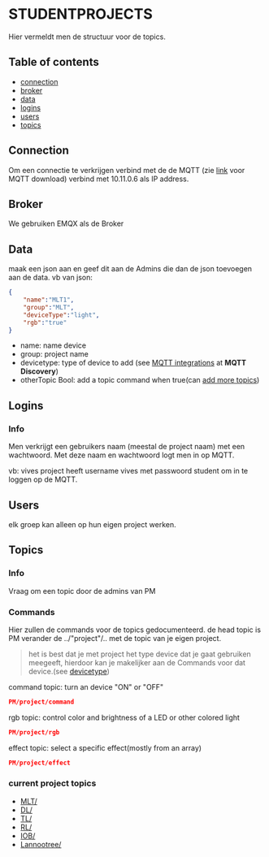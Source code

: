 # STUDENTPROJECTS
Hier vermeldt men de structuur voor de topics.
## Table of contents
 - [connection](#connection)
 - [broker](#broker)
 - [data](#data)
 - [logins](#logins)
 - [users](#users)
 - [topics](#topics)

## Connection
Om een connectie te verkrijgen verbind met de de MQTT (zie [link]() voor MQTT download) verbind met 10.11.0.6 als IP address.

## Broker
We gebruiken EMQX als de Broker

## Data
maak een json aan en geef dit aan de Admins die dan de json toevoegen aan de data.
vb van json:
```json
{
    "name":"MLT1",
    "group":"MLT",
    "deviceType":"light",
    "rgb":"true"
}
```
 - name: name device
 - group: project name
 - devicetype: type of device to add (see [MQTT integrations](https://www.home-assistant.io/integrations/MQTT/) at **MQTT Discovery**)
 - otherTopic Bool: add a topic command when true(can [add more topics](#topics))

## Logins
### Info
Men verkrijgt een gebruikers naam (meestal de project naam) met een wachtwoord. 
Met deze naam en wachtwoord logt men in op MQTT.

vb: vives project heeft username vives met passwoord student om in te loggen op de MQTT.

## Users
elk groep kan alleen op hun eigen project werken.

## Topics
### Info
Vraag om een topic door de admins van PM

### Commands
Hier zullen de commands voor de topics gedocumenteerd.
de head topic is PM
verander de ../"project"/.. met de topic van je eigen project.
> het is best dat je met project het type device dat je gaat gebruiken meegeeft, hierdoor kan je makelijker aan de Commands voor dat device.(see [devicetype](#data))

command topic:
turn an device "ON" or "OFF"
```json
PM/project/command
```
rgb topic: control color and brightness of a LED or other colored light
```json
PM/project/rgb
```
effect topic: select a specific effect(mostly from an array)
```json
PM/project/effect
```
<!--add new command topics here-->
### current project topics
 - [MLT/](https://github.com/vives-project-xp/MusicLightTiles)
 - [DL/](https://github.com/vives-project-xp/DancingLight)
 - [TL/](https://github.com/vives-project-xp/TrackingLights)
 - [RL/](https://github.com/vives-project-xp/RainingLEDs)
 - [IOB/](https://github.com/vives-project-xp/MusicLightTiles)
 - [Lannootree/](https://github.com/vives-project-xp/Lannootree)
<!--add new project topics here-->

